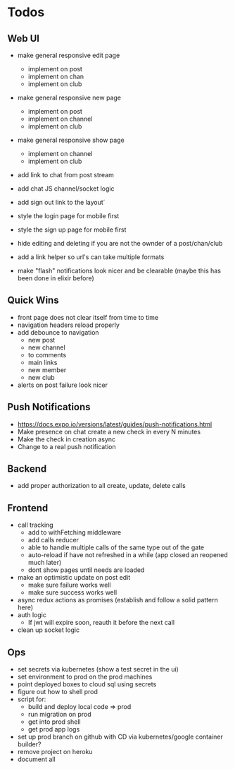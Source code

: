 # Todos

## Web UI
- make general responsive edit page
  - implement on post
  - implement on chan
  - implement on club
- make general responsive new page
  - implement on post
  - implement on channel
  - implement on club
- make general responsive show page
  - implement on channel
  - implement on club
- add link to chat from post stream
- add chat JS channel/socket logic

- add sign out link to the layout´

- style the login page for mobile first
- style the sign up page for mobile first

- hide editing and deleting if you are
  not the ownder of a post/chan/club
- add a link helper so url's can take
  multiple formats
- make "flash" notifications look nicer
  and be clearable (maybe this has been
  done in elixir before)


## Quick Wins
- front page does not clear itself
  from time to time
- navigation headers reload properly
- add debounce to navigation
  - new post
  - new channel
  - to comments
  - main links
  - new member
  - new club
- alerts on post failure look nicer

## Push Notifications
- https://docs.expo.io/versions/latest/guides/push-notifications.html
- Make presence on chat create a new check in
  every N minutes
- Make the check in creation async
- Change to a real push notification

## Backend
  - add proper authorization to all create, update, delete calls

## Frontend
  - call tracking
    - add to withFetching middleware
    - add calls reducer
    - able to handle multiple calls of the same type
      out of the gate
    - auto-reload if have not refreshed in a while
      (app closed an reopened much later)
    - dont show pages until needs are loaded
  - make an optimistic update on post edit
    - make sure failure works well
    - make sure success works well
  - async redux actions as promises (establish and
    follow a solid pattern here)
  - auth logic
    - If jwt will expire soon, reauth it before the next call
  - clean up socket logic

## Ops
- set secrets via kubernetes (show a test secret in the ui)
- set environment to prod on the prod machines
- point deployed boxes to cloud sql using secrets
- figure out how to shell prod
- script for:
  - build and deploy local code => prod
  - run migration on prod
  - get into prod shell
  - get prod app logs
- set up prod branch on github with CD via
  kubernetes/google container builder?
- remove project on heroku
- document all
